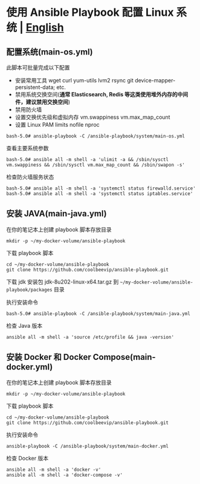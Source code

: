 # 使用 Ansible Playbook 配置 Linux 系统 | [English](README.md)

## 配置系统(main-os.yml)

此脚本可批量完成以下配置

* 安装常用工具 wget curl yum-utils lvm2 rsync git device-mapper-persistent-data; etc.
* 禁用系统交换空间(**通常 Elasticsearch, Redis 等这类使用堆外内存的中间件，建议禁用交换空间**)
* 禁用防火墙
* 设置交换优先级和虚拟内存 vm.swappiness vm.max_map_count
* 设置 Linux PAM limits nofile nproc

```shell
bash-5.0# ansible-playbook -C /ansible-playbook/system/main-os.yml
```

查看主要系统参数

```shell
bash-5.0# ansible all -m shell -a 'ulimit -a && /sbin/sysctl vm.swappiness && /sbin/sysctl vm.max_map_count && /sbin/swapon -s'
```

检查防火墙服务状态

```shell
bash-5.0# ansible all -m shell -a 'systemctl status firewalld.service'
bash-5.0# ansible all -m shell -a 'systemctl status iptables.service'
```

## 安装 JAVA(main-java.yml)

在你的笔记本上创建 playbook 脚本存放目录

```shell
mkdir -p ~/my-docker-volume/ansible-playbook
```

下载 playbook 脚本

```shell
cd ~/my-docker-volume/ansible-playbook
git clone https://github.com/coolbeevip/ansible-playbook.git
```

下载 jdk 安装包 jdk-8u202-linux-x64.tar.gz 到 `~/my-docker-volume/ansible-playbook/packages` 目录

执行安装命令

```shell
bash-5.0# ansible-playbook -C /ansible-playbook/system/main-java.yml
```

检查 Java 版本

```shell
ansible all -m shell -a 'source /etc/profile && java -version'
```

## 安装 Docker 和 Docker Compose(main-docker.yml)

在你的笔记本上创建 playbook 脚本存放目录

```shell
mkdir -p ~/my-docker-volume/ansible-playbook
```

下载 playbook 脚本

```shell
cd ~/my-docker-volume/ansible-playbook
git clone https://github.com/coolbeevip/ansible-playbook.git
```

执行安装命令

```shell
ansible-playbook -C /ansible-playbook/system/main-docker.yml
```

检查 Docker 版本

```shell
ansible all -m shell -a 'docker -v'
ansible all -m shell -a 'docker-compose -v'
```
